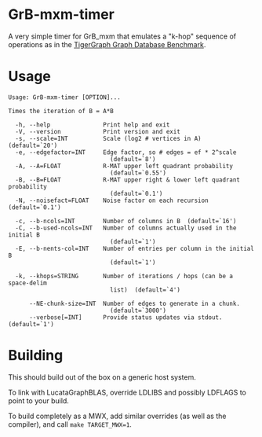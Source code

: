 GrB-mxm-timer
=============

A very simple timer for GrB_mxm that emulates a "k-hop" sequence of
operations as in the [TigerGraph Graph Database
Benchmark](https://github.com/tigergraph/graph-database-benchmark).

Usage
=====

    Usage: GrB-mxm-timer [OPTION]...

    Times the iteration of B = A*B

      -h, --help               Print help and exit
      -V, --version            Print version and exit
      -s, --scale=INT          Scale (log2 # vertices in A)  (default=`20')
      -e, --edgefactor=INT     Edge factor, so # edges = ef * 2^scale
                                 (default=`8')
      -A, --A=FLOAT            R-MAT upper left quadrant probability
                                 (default=`0.55')
      -B, --B=FLOAT            R-MAT upper right & lower left quadrant probability
                                 (default=`0.1')
      -N, --noisefact=FLOAT    Noise factor on each recursion  (default=`0.1')

      -c, --b-ncols=INT        Number of columns in B  (default=`16')
      -C, --b-used-ncols=INT   Number of columns actually used in the initial B
                                 (default=`1')
      -E, --b-nents-col=INT    Number of entries per column in the initial B
                                 (default=`1')

      -k, --khops=STRING       Number of iterations / hops (can be a space-delim
                                 list)  (default=`4')

          --NE-chunk-size=INT  Number of edges to generate in a chunk.
                                 (default=`3000')
          --verbose[=INT]      Provide status updates via stdout.  (default=`1')


Building
========

This should build out of the box on a generic host system.

To link with LucataGraphBLAS, override LDLIBS and possibly LDFLAGS to
point to your build.

To build completely as a MWX, add similar overrides (as well as the
compiler), and call `make TARGET_MWX=1`.

